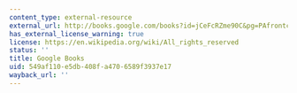 ```yaml
---
content_type: external-resource
external_url: http://books.google.com/books?id=jCeFcRZme90C&pg=PAfrontcover
has_external_license_warning: true
license: https://en.wikipedia.org/wiki/All_rights_reserved
status: ''
title: Google Books
uid: 549af110-e5db-408f-a470-6589f3937e17
wayback_url: ''
---
```

